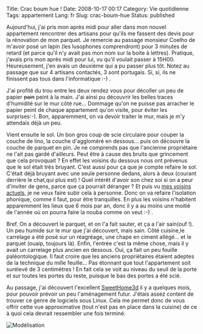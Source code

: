 Title: Crac boum hue !
Date: 2008-10-17 00:17
Category: Vie quotidienne
Tags: appartement
Lang: fr
Slug: crac-boum-hue
Status: published

Aujourd'hui, j'ai pris mon après midi pour aller dans mon nouvel appartement
rencontrer des artisans pour qu'ils me fassent des devis pour la rénovation de
mon parquet. Je remercie au passage monsieur Coelho de m'avoir posé un lapin
(les lusophones comprendront) pour 3 minutes de retard (et parce qu'il n'y
avait pas mon nom sur la boite à lettres). Pratique, j'avais pris mon après
midi pour lui, vu qu'il voulait passer à 15H00. Heureusement, j'en avais un
deuxième qui a pu passer plus tôt. Notez au passage que sur 4 artisans
contactés, 3 sont portugais. Si, si, ils ne finissent pas tous dans
l'informatique :-) .

J'ai profité du trou entre les deux rendez vous pour décoller un peu de papier
~~pain~~ peint à la main. J'ai ainsi pu découvrir les belles traces d'humidité
sur le mur côté rue... Dommage qu'on ne puisse pas arracher le papier peint de
chaque appartement qu'on visite, pour éviter les surprises:-). Bon,
apparemment, on va devoir traiter le mur, mais je m'y attendais déjà un peu.

Vient ensuite le sol. Un bon gros coup de scie circulaire pour couper la couche
de lino, la couche d'aggloméré en dessous... puis on découvre la couche de
parquet en pin. Je ne comprends pas que l'ancienne propriétaire ne l'ait pas
gardé d'ailleurs. Peut être à cause des bruits que grincement que cela
provoquait ? En effet les voisins du dessous nous ont prévenus que le sol était
très bruyant. C'est aussi pour ça que je compte refaire le sol. C'était déjà
bruyant avec une seule personne dedans, alors à deux (courant derrière le
chat,qui plus est) ! Quel intérêt d'avoir son chez soi si on a peur d'inviter
de gens, parce que ça pourrait déranger ? Et puis vu [mes voisins
actuels](/post/2008/10/11/Proprietaire-Enfin), je ne veux faire subir cela à
personne. Donc on va refaire l'isolation phonique, comme il faut, pour être
tranquilles. En plus les voisins n'habitent apparemment les lieux que 6 mois
par an, donc il y a au moins une moitié de l'année où on pourra faire la nouba
comme on veut :-) .

Bref. On a découvert le parquet, et on l'a fait sauter, et ça a l'air sain(ouf
!). Un peu humide sur le mur que j'ai découvert, mais sain. Côté cuisine,le
carrelage a été posé sur un réagréage, une chape en ciment allégé... et le
parquet (ouaip, toujours là). Enfin, l'entrée c'est la même chose, mais il y
avait un carrelage plus ancien en dessous. Oui, ça fait un peu fouille
paléontologique. Il faut croire que les anciens propriétaires étaient adeptes
de la technique du mille feuille... Pas étonnant que tout l'appartement soit
surélevé de 3 centimètres ! En fait cela se voit au niveau du seuil de la porte
et sur toutes les portes du reste, puisque le bas des portes a été scié.

Au passage, j'ai découvert l'excellent
[SweetHome3d](http://sweethome3d.sourceforge.net/fr/) il y a quelques mois, pour
pouvoir prévoir un peu l'aménagement futur. J'étais assez content de trouver ce
genre de logiciels sous Linux. Cela me permet donc de vous offrir cette vue
approximative (tout n'est pas en place dans la cuisine) de ce à quoi cela
devrait ressembler une fois terminé.

![Modélisation]({static]/media/appartement/appartement.png)
